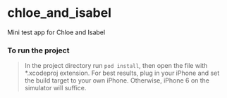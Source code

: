 # chloe_and_isabel
Mini test app for Chloe and Isabel

### To run the project
> In the project directory run `pod install`, then open the file with *.xcodeproj extension.
> For best results, plug in your iPhone and set the build target to your own iPhone. Otherwise, iPhone 6 on the simulator will suffice.


